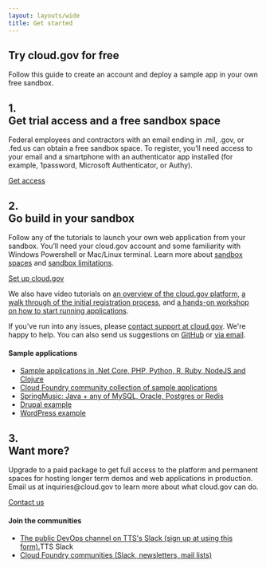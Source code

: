 ```yaml
---
layout: layouts/wide
title: Get started
---
```

<section class="usa-graphic-list usa-section usa-section--dark sign-up-intro">
  <div class="grid-container maxw-desktop">
    <div class="tablet:grid-col-7">
      <h1>Try cloud.gov for free</h1>
      <p class="usa-intro">Follow this guide to create an account and deploy a sample app in your own free sandbox.</p>
    </div>
    <div class="tablet:grid-col"></div>
  </div>
</section>

<section class="usa-section padding-y-8">
  <div class="grid-container maxw-desktop">
    <div class="tablet:grid-col-7 usa-prose">
      <h2>
        1.<br>
        Get trial access and a free sandbox space
      </h2>
      <p>
        Federal employees and contractors with an email ending in .mil, .gov, or .fed.us can obtain a free sandbox
        space. To register, you’ll need access to your email and a smartphone with an authenticator app installed (for
        example, 1password, Microsoft Authenticator, or Authy).
      </p>
      <p><a href="https://account.fr.cloud.gov/signup" class="usa-button usa-button--big">Get access</a></p>
    </div>
  </div>
</section>

<section class="bg-accent-warm-light usa-section padding-y-8">
  <div class="grid-container maxw-desktop grid-row">
    <div class="tablet:grid-col-7 usa-prose">
      <h2>
        2.<br>
        Go build in your sandbox
      </h2>
      <p>
        Follow any of the tutorials to launch your own web application from your sandbox. You’ll need your cloud.gov
        account and some familiarity with Windows Powershell or Mac/Linux terminal. Learn more about
        <a href="/docs/pricing/free-limited-sandbox/">sandbox spaces</a> and
        <a href="/docs/pricing/free-limited-sandbox/#sandbox-limitations">sandbox limitations</a>.
      </p>
      <p><a href="https://account.fr.cloud.gov/signup" class="usa-button usa-button--big">Set up cloud.gov</a></p>
      <p>
        We also have video tutorials on
        <a href="https://www.youtube.com/watch?v=LKb0liZyepA&feature=emb_logo" target="_blank">
          an overview of the cloud.gov platform</a
        >,
        <a href="https://www.youtube.com/watch?v=ip8G_Rafb_c&feature=emb_logo" target="_blank"
          >a walk through of the initial registration process</a
        >, and
        <a href="https://www.youtube.com/watch?v=G2J8dxSF0-I&feature=emb_logo" target="_blank"
          >a hands-on workshop on how to start running applications</a
        >.
      </p>
      <p>
        If you've run into any issues, please <a href="mailto:support@cloud.gov">contact support at cloud.gov</a>. We're
        happy to help. You can also send us suggestions on
        <a href="https://github.com/18F/cg-site/issues/new">GitHub</a> or
        <a href="mailto:inquiries@cloud.gov?subject=%5BSuggestion%5D%20&body=%0A%0A%0A%0ARefcode:%20quickstart"
          >via email</a
        >.
      </p>
    </div>
    <div class="tablet:grid-col-1"></div>
    <div class="tablet:grid-col usa-prose usa-section--sidebar-links">
      <h4>Sample applications</h4>
      <ul>
        <li>
          <a href="{{ '/docs/getting-started/code-samples/' }}"
            >Sample applications in .Net Core, PHP, Python, R, Ruby, NodeJS and Clojure</a
          >
        </li>
        <li>
          <a href="https://github.com/cloudfoundry-samples"
            >Cloud Foundry community collection of sample applications</a
          >
        </li>
        <li>
          <a href="https://github.com/cloudfoundry-samples/spring-music"
            >SpringMusic: Java + any of MySQL, Oracle, Postgres or Redis</a
          >
        </li>
        <li>
          <a href="https://github.com/18F/cf-ex-drupal">Drupal example</a>
        </li>
        <li>
          <a href="https://github.com/18F/cf-ex-wordpress">WordPress example</a>
        </li>
      </ul>
    </div>
  </div>
</section>

<section class="usa-section want-more">
  <div class="grid-container maxw-desktop grid-row">
    <div class="tablet:grid-col-7 usa-prose">
      <h2>
        3. <br>
        Want more?
      </h2>
      <p>
        Upgrade to a paid package to get full access to the platform and permanent spaces for hosting longer term demos
        and web applications in production. Email us at inquiries@cloud.gov to learn more about what cloud.gov can do.
      </p>
      <p>
        <a
          href="mailto:inquiries@cloud.gov?subject=%5BSuggestion%5D%20&body=%0A%0A%0A%0ARefcode:%20quickstart"
          class="usa-button usa-button--secondary usa-button--big"
        >
          Contact us</a
        >
      </p>
    </div>
    <div class="tablet:grid-col-1"></div>
    <div class="tablet:grid-col usa-prose usa-section--sidebar-links">
      <h4>Join the communities</h4>
      <ul>
        <li>
          <a href="https://docs.google.com/forms/d/1vcsvQ64qt5mYNyVajcwtYDRMqEOyPzsXZBGM5c4_BD8/edit"
            >The public DevOps channel on TTS's Slack (sign up at using this form).</a
          >TTS Slack
        </li>
        <li>
          <a href="https://www.cloudfoundry.org/community/"
            >Cloud Foundry communities (Slack, newsletters, mail lists)</a
          >
        </li>
      </ul>
    </div>
  </div>
</section>
